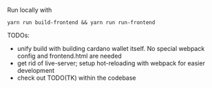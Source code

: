 Run locally with

```
yarn run build-frontend && yarn run run-frontend
```

TODOs:
- unify build with building cardano wallet itself. No special webpack config and frontend.html are
  needed
- get rid of live-server; setup hot-reloading with webpack for easier development
- check out TODO(TK) within the codebase
